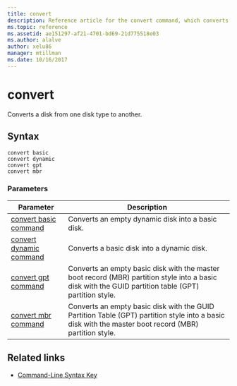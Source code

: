 ```yaml
---
title: convert
description: Reference article for the convert command, which converts a disk from one disk type to another.
ms.topic: reference
ms.assetid: ae151297-af21-4701-bd69-21d775518e03
ms.author: alalve
author: xelu86
manager: mtillman
ms.date: 10/16/2017
---
```


# convert

Converts a disk from one disk type to another.

## Syntax

```
convert basic
convert dynamic
convert gpt
convert mbr
```

### Parameters

| Parameter | Description |
| --------- | ----------- |
| [convert basic command](convert-basic.md) | Converts an empty dynamic disk into a basic disk. |
| [convert dynamic command](convert-dynamic.md) | Converts a basic disk into a dynamic disk. |
| [convert gpt command](convert-gpt.md) | Converts an empty basic disk with the master boot record (MBR) partition style into a basic disk with the GUID partition table (GPT) partition style. |
| [convert mbr command](convert-mbr.md) | Converts an empty basic disk with the GUID Partition Table (GPT) partition style into a basic disk with the master boot record (MBR) partition style. |

## Related links

- [Command-Line Syntax Key](command-line-syntax-key.md)
